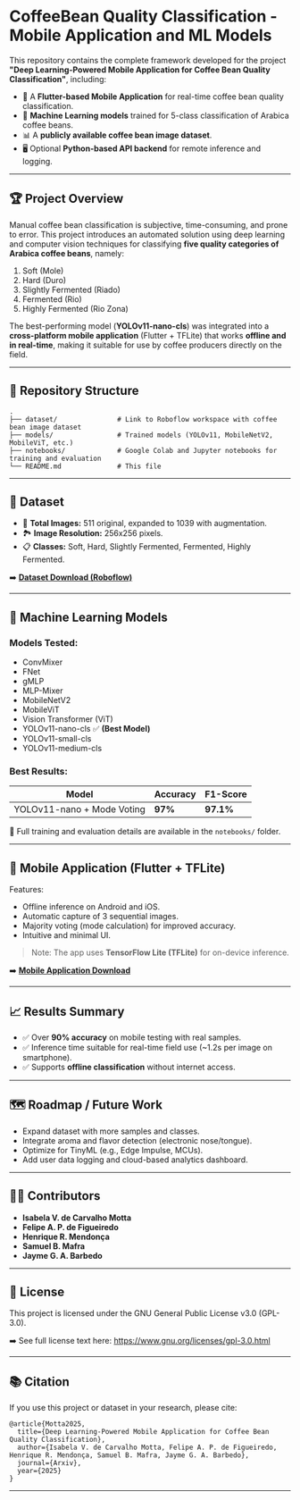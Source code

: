 # CoffeeBean Quality Classification - Mobile Application and ML Models

This repository contains the complete framework developed for the project **"Deep Learning-Powered Mobile Application for Coffee Bean Quality Classification"**, including:

* 📱 A **Flutter-based Mobile Application** for real-time coffee bean quality classification.
* 🧠 **Machine Learning models** trained for 5-class classification of Arabica coffee beans.
* 📊 A **publicly available coffee bean image dataset**.
* 🖥️ Optional **Python-based API backend** for remote inference and logging.

---

## 🏆 Project Overview

Manual coffee bean classification is subjective, time-consuming, and prone to error. This project introduces an automated solution using deep learning and computer vision techniques for classifying **five quality categories of Arabica coffee beans**, namely:

1. Soft (Mole)
2. Hard (Duro)
3. Slightly Fermented (Riado)
4. Fermented (Rio)
5. Highly Fermented (Rio Zona)

The best-performing model (**YOLOv11-nano-cls**) was integrated into a **cross-platform mobile application** (Flutter + TFLite) that works **offline and in real-time**, making it suitable for use by coffee producers directly on the field.

---

## 📂 Repository Structure

```
.
├── dataset/               # Link to Roboflow workspace with coffee bean image dataset
├── models/                # Trained models (YOLOv11, MobileNetV2, MobileViT, etc.)
├── notebooks/             # Google Colab and Jupyter notebooks for training and evaluation
└── README.md              # This file
```

---

## 🧬 Dataset

* 📸 **Total Images:** 511 original, expanded to 1039 with augmentation.
* 🏞️ **Image Resolution:** 256x256 pixels.
* 📋 **Classes:** Soft, Hard, Slightly Fermented, Fermented, Highly Fermented.

➡️ **[Dataset Download (Roboflow)](https://app.roboflow.com/trabalho-ecc6m/typecoffee)**

---

## 🧠 Machine Learning Models

### Models Tested:

* ConvMixer
* FNet
* gMLP
* MLP-Mixer
* MobileNetV2
* MobileViT
* Vision Transformer (ViT)
* YOLOv11-nano-cls ✅ **(Best Model)**
* YOLOv11-small-cls
* YOLOv11-medium-cls

### Best Results:

| Model                      | Accuracy | F1-Score  |
| -------------------------- | -------- | --------- |
| YOLOv11-nano + Mode Voting | **97%**  | **97.1%** |

📌 Full training and evaluation details are available in the `notebooks/` folder.

---

## 📱 Mobile Application (Flutter + TFLite)

Features:

* Offline inference on Android and iOS.
* Automatic capture of 3 sequential images.
* Majority voting (mode calculation) for improved accuracy.
* Intuitive and minimal UI.

> Note: The app uses **TensorFlow Lite (TFLite)** for on-device inference.

➡️ **[Mobile Application Download](https://github.com/zz4fap/CoffeeClassificator-API)**

---

## 📈 Results Summary

* ✅ Over **90% accuracy** on mobile testing with real samples.
* ✅ Inference time suitable for real-time field use (\~1.2s per image on smartphone).
* ✅ Supports **offline classification** without internet access.

---

## 🗺️ Roadmap / Future Work

* Expand dataset with more samples and classes.
* Integrate aroma and flavor detection (electronic nose/tongue).
* Optimize for TinyML (e.g., Edge Impulse, MCUs).
* Add user data logging and cloud-based analytics dashboard.

---

## 👩‍💻 Contributors

* **Isabela V. de Carvalho Motta**
* **Felipe A. P. de Figueiredo**
* **Henrique R. Mendonça**
* **Samuel B. Mafra**
* **Jayme G. A. Barbedo**

---

## 📄 License

This project is licensed under the GNU General Public License v3.0 (GPL-3.0).

➡️ See full license text here: https://www.gnu.org/licenses/gpl-3.0.html

---

## 📚 Citation

If you use this project or dataset in your research, please cite:

```
@article{Motta2025,
  title={Deep Learning-Powered Mobile Application for Coffee Bean Quality Classification},
  author={Isabela V. de Carvalho Motta, Felipe A. P. de Figueiredo, Henrique R. Mendonça, Samuel B. Mafra, Jayme G. A. Barbedo},
  journal={Arxiv},
  year={2025}
}
```

---
